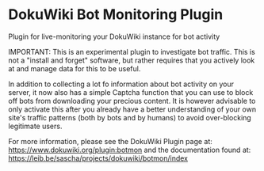 # DokuWiki Bot Monitoring Plugin
Plugin for live-monitoring your DokuWiki instance for bot activity

IMPORTANT: This is an experimental plugin to investigate bot traffic. This is not a "install and forget" software, but rather requires that you actively look at and manage data for this to be useful.

In addition to collecting a lot fo information about bot activity on your server, it now also has a simple Captcha function that you can use to block off bots from downloading your precious content. It is however advisable to only activate this after you already have a better understanding of your own site's traffic patterns (both by bots and by humans) to avoid over-blocking legitimate users.

For more information, please see the DokuWiki Plugin page at: https://www.dokuwiki.org/plugin:botmon and the documentation found at: https://leib.be/sascha/projects/dokuwiki/botmon/index
